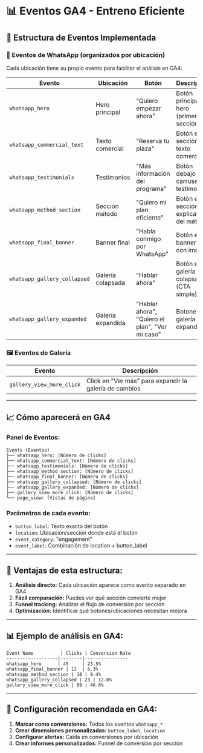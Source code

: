 # 📊 Eventos GA4 - Entreno Eficiente

## 🎯 **Estructura de Eventos Implementada**

### **📱 Eventos de WhatsApp (organizados por ubicación)**

Cada ubicación tiene su propio evento para facilitar el análisis en GA4:

| Evento | Ubicación | Botón | Descripción |
|--------|-----------|-------|-------------|
| `whatsapp_hero` | Hero principal | "Quiero empezar ahora" | Botón principal del hero (primera sección) |
| `whatsapp_commercial_text` | Texto comercial | "Reserva tu plaza" | Botón en la sección de texto comercial |
| `whatsapp_testimonials` | Testimonios | "Más información del programa" | Botón debajo del carrusel de testimonios |
| `whatsapp_method_section` | Sección método | "Quiero mi plan eficiente" | Botón en la sección explicativa del método |
| `whatsapp_final_banner` | Banner final | "Habla conmigo por WhatsApp" | Botón en el banner final con imagen |
| `whatsapp_gallery_collapsed` | Galería colapsada | "Hablar ahora" | Botón en galería colapsada (CTA simple) |
| `whatsapp_gallery_expanded` | Galería expandida | "Hablar ahora", "Quiero el plan", "Ver mi caso" | Botones en galería expandida |

### **🖼️ Eventos de Galería**

| Evento | Descripción |
|--------|-------------|
| `gallery_view_more_click` | Click en "Ver más" para expandir la galería de cambios |

---

## 📈 **Cómo aparecerá en GA4**

### **Panel de Eventos:**
```
Events (Eventos)
├── whatsapp_hero: [Número de clicks]
├── whatsapp_commercial_text: [Número de clicks]
├── whatsapp_testimonials: [Número de clicks]
├── whatsapp_method_section: [Número de clicks]
├── whatsapp_final_banner: [Número de clicks]
├── whatsapp_gallery_collapsed: [Número de clicks]
├── whatsapp_gallery_expanded: [Número de clicks]
├── gallery_view_more_click: [Número de clicks]
└── page_view: [Vistas de página]
```

### **Parámetros de cada evento:**
- `button_label`: Texto exacto del botón
- `location`: Ubicación/sección donde está el botón
- `event_category`: "engagement"
- `event_label`: Combinación de location + button_label

---

## 🎯 **Ventajas de esta estructura:**

1. **Análisis directo:** Cada ubicación aparece como evento separado en GA4
2. **Fácil comparación:** Puedes ver qué sección convierte mejor
3. **Funnel tracking:** Analizar el flujo de conversión por sección
4. **Optimización:** Identificar qué botones/ubicaciones necesitan mejora

---

## 📊 **Ejemplo de análisis en GA4:**

```
Event Name          | Clicks | Conversion Rate
-------------------|--------|----------------
whatsapp_hero      | 45     | 23.5%
whatsapp_final_banner | 12  | 6.3%
whatsapp_method_section | 18 | 9.4%
whatsapp_gallery_collapsed | 23 | 12.0%
gallery_view_more_click | 89 | 46.6%
```

---

## 🔧 **Configuración recomendada en GA4:**

1. **Marcar como conversiones:** Todos los eventos `whatsapp_*`
2. **Crear dimensiones personalizadas:** `button_label`, `location`
3. **Configurar alertas:** Caída en conversiones por ubicación
4. **Crear informes personalizados:** Funnel de conversión por sección
